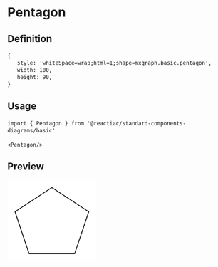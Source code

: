 # Pentagon

## Definition

```
{
  _style: 'whiteSpace=wrap;html=1;shape=mxgraph.basic.pentagon',
  _width: 100,
  _height: 90,
}
```

## Usage

```
import { Pentagon } from '@reactiac/standard-components-diagrams/basic'

<Pentagon/>
```

## Preview

<img src="./pentagon.png" width="200"/>
